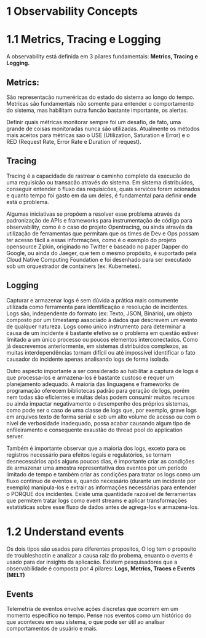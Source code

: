 # 1  Observability Concepts


# 1.1  Metrics, Tracing e Logging
A observability está definida em 3 pilares fundamentais: **Metrics, Tracing e Logging.**

Metrics:
--
São representacão numeréricas do estado do sistema ao longo do tempo. Metricas são fundamentais não somente para entender o comportamento do sistema, mas habilitam outra funcão bastante importante, os alertas.

Definir quais métricas monitorar sempre foi um desafio, de fato, uma grande de coisas monitoradas nunca são utilizadas. Atualmente os métodos mais aceitos para métricas sao o USE  (Utilization, Saturation e Error) e o RED (Request Rate, Error Rate e Duration of request).

Tracing
--
Tracing é a capacidade de rastrear o caminho completo da execucão de uma requisicão ou transacão através do sistema. Em sistema distribuídos, conseguir entender o fluxo das requisicões, quais servićos foram acionados e quanto tempo foi gasto em da um deles, é fundamental para definir **onde** está o problema.

Algumas iniciativas se propõem a resolver esse problema através da padronização de APIs e frameworks para instrumentação de código para observability, como é o caso do projeto Opentracing, ou ainda através da utilização de ferramentas que permitam que os times de Dev e Ops possam ter acesso fácil a essas informações, como é o exemplo do projeto opensource Zipkin, originado no Twitter e baseado no paper Dapper do Google, ou ainda do Jaeger, que tem o mesmo propósito, é suportado pela Cloud Native Computing Foundation e foi desenhado para ser executado sob um orquestrador de containers (ex: Kubernetes).


Logging
---
Capturar e armazenar logs é sem dúvida a prática mais comumente utilizada como ferramenta para identificação e resolução de incidentes. Logs são, independente do formato (ex: Texto, JSON, Binário), um objeto composto por um timestamp associado à dados que descrevem um evento de qualquer natureza. Logs como único instrumento para determinar a causa de um incidente é bastante efetivo se o problema em questão estiver limitado a um único processo ou poucos elementos interconectados. Como já descrevemos anteriormente, em sistemas distribuídos complexos, as muitas interdependências tornam difícil ou até impossível identificar o fato causador do incidente apenas analisando logs de forma isolada.

Outro aspecto importante a ser considerado ao habilitar a captura de logs é que processa-los e armazena-los é bastante custoso e requer um planejamento adequado. A maioria das linguagens e frameworks de programação oferecem bibliotecas padrão para geração de logs, porém nem todas são eficientes e muitas delas podem consumir muitos recursos ou ainda impactar negativamente o desempenho dos próprios sistemas, como pode ser o caso de uma classe de logs que, por exemplo, grave logs em arquivos texto de forma serial e sob um alto volume de acesso ou com o nível de verbosidade inadequado, possa acabar causando algum tipo de enfileiramento e consequente exaustão do thread pool do application server.

Também é importante observar que a maioria dos logs, exceto para os registros necessário para efeitos legais e regulatórios, se tornam desnecessários após alguns poucos dias, é importante criar as condições de armazenar uma amostra representativa dos eventos por um período limitado de tempo e também criar as condições para tratar os logs como um fluxo contínuo de eventos e, quando necessário (durante um incidente por exemplo) manipula-los e extrair as informações necessárias para entender o PORQUE dos incidentes. Existe uma quantidade razoável de ferramentas que permitem tratar logs como event streams e aplicar transformações estatísticas sobre esse fluxo de dados antes de agrega-los e armazena-los.
##
# 1.2  Understand events
Os dois tipos são usados para diferentes propositos, O log tem o proposito de troubleshootin e analizar a causa raiz do probema, enuanto o events é usado para dar insights da aplicacão.
Existem pesquisadores que a observabilidade é composta por 4 pilares: **Logs, Metrics, Traces e Events (MELT)**

Events
---
Telemetria de eventos envolve ações discretas que ocorrem em um momento específico no tempo. Pense nos eventos como um histórico do que aconteceu em seu sistema, o que pode ser útil ao analisar comportamentos de usuário e mais.